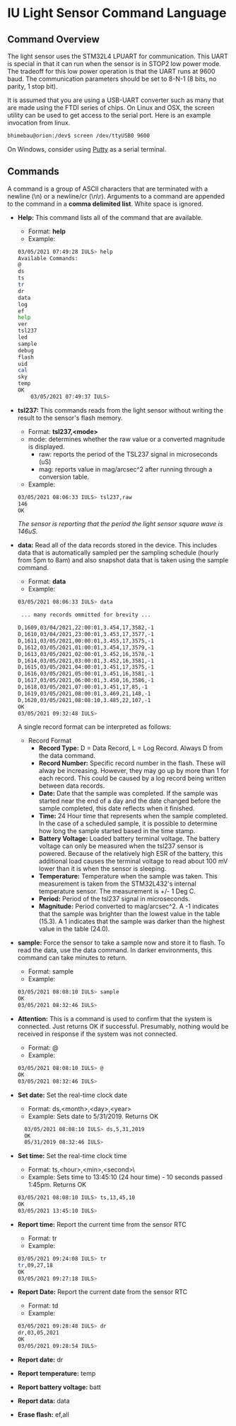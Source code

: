 # IU Light Sensor Command Language

## Command Overview

The light sensor uses the STM32L4 LPUART for communication. This UART
is special in that it can run when the sensor is in STOP2 low power
mode. The tradeoff for this low power operation is that the UART runs
at 9600 baud. The communication parameters should be set to 8-N-1 (8
bits, no parity, 1 stop bit). 


It is assumed that you are using a USB-UART converter such as many
that are made using the FTDI series of chips. On Linux and OSX, the
screen utility can be used to get access to the serial port. Here is
an example invocation from linux.

```bash
bhimebau@orion:/dev$ screen /dev/ttyUSB0 9600
```

On Windows, consider using [Putty](https://www.putty.org/) as a serial terminal. 

## Commands

A command is a group of ASCII characters that are terminated with a
newline (\n) or a newline/cr (\n\r). Arguments to a command are
appended to the command in a **comma delimited list**. White space is
ignored. 

* **Help:** This command lists all of the command that are available. 
  * Format: **help**
  * Example: 
  ``` bash
  03/05/2021 07:49:28 IULS> help
  Available Commands:
  @
  ds
  ts
  tr
  dr
  data
  log
  ef
  help
  ver
  tsl237
  led
  sample
  debug
  flash
  uid
  cal
  sky
  temp
  OK
      03/05/2021 07:49:37 IULS>
  ```

* **tsl237:** This commands reads from the light sensor without writing
     the result to the sensor's flash memory.
   * Format: **tsl237,\<mode\>**
   * mode: determines whether the raw value or a converted magnitude is displayed. 
       * raw: reports the period of the TSL237 signal in microseconds (uS)
       * mag: reports value in mag/arcsec^2 after running through a conversion table. 
   * Example: 
   ``` bash
   03/05/2021 08:06:33 IULS> tsl237,raw
   146
   OK
   ```
   *The sensor is reporting that the period the light sensor square wave is 146uS.* 

* **data:** Read all of the data records stored in the device. This
  includes data that is automatically sampled per the sampling
  schedule (hourly from 5pm to 8am) and also snapshot data that is
  taken using the sample command.
   * Format: **data**
   * Example: 
   ``` bash
   03/05/2021 08:06:33 IULS> data

    ... many records ommitted for brevity ...

   D,1609,03/04/2021,22:00:01,3.454,17,3582,-1
   D,1610,03/04/2021,23:00:01,3.453,17,3577,-1
   D,1611,03/05/2021,00:00:01,3.455,17,3575,-1
   D,1612,03/05/2021,01:00:01,3.454,17,3579,-1
   D,1613,03/05/2021,02:00:01,3.452,16,3578,-1
   D,1614,03/05/2021,03:00:01,3.452,16,3581,-1
   D,1615,03/05/2021,04:00:01,3.451,17,3575,-1
   D,1616,03/05/2021,05:00:01,3.451,16,3581,-1
   D,1617,03/05/2021,06:00:01,3.450,16,3586,-1
   D,1618,03/05/2021,07:00:01,3.451,17,85,-1
   D,1619,03/05/2021,08:00:01,3.469,21,148,-1
   D,1620,03/05/2021,08:08:10,3.485,22,107,-1
   OK
   03/05/2021 09:32:48 IULS> 
   ```

   A single record format can be interpreted as follows: 
   * Record Format
     * **Record Type:** D = Data Record, L = Log Record. Always D from the data command. 
     * **Record Number:** Specific record number in the flash. These
       will alway be increasing. However, they may go up by more than
       1 for each record. This could be caused by a log record being
       written between data records.
     * **Date:** Date that the sample was completed. If the sample was
       started near the end of a day and the date changed before the
       sample completed, this date reflects when it finished.
     * **Time:** 24 Hour time that represents when the sample
       completed. In the case of a scheduled sample, it is possible to
       determine how long the sample started based in the time stamp.
     * **Battery Voltage:** Loaded battery terminal voltage. The
       battery voltage can only be measured when the tsl237 sensor is
       powered. Because of the relatively high ESR of the battery,
       this additional load causes the terminal voltage to read about
       100 mV lower than it is when the sensor is sleeping.
     * **Temperature:** Temperature when the sample was taken. This
       measurement is taken from the STM32L432's internal temperature
       sensor. The measurement is +/- 1 Deg C.
     * **Period:** Period of the tsl237 signal in microseconds. 
     * **Magnitude:** Period converted to mag/arcsec^2. A -1 indicates
       that the sample was brighter than the lowest value in the table
       (15.3). A 1 indicates that the sample was darker than the
       highest value in the table (24.0).

* **sample:** Force the sensor to take a sample now and store it to
  flash. To read the data, use the data command. In darker
  environments, this command can take minutes to return.
  * Format: sample
  * Example: 

   ``` bash
   03/05/2021 08:08:10 IULS> sample
   OK
   03/05/2021 08:32:46 IULS> 
   ```

* **Attention:** This is a command is used to confirm that the system
  is connected. Just returns OK if successful. Presumably, nothing
  would be received in response if the system was not connected.
  * Format: @
  * Example: 

   ``` bash
   03/05/2021 08:08:10 IULS> @
   OK
   03/05/2021 08:32:46 IULS> 
   ```
  
* **Set date:** Set the real-time clock date
  * Format: ds,\<month\>,\<day\>,\<year\>
  * Example: Sets date to 5/31/2019. Returns OK
  ``` bash
    03/05/2021 08:08:10 IULS> ds,5,31,2019
    OK
    05/31/2019 08:32:46 IULS>
  ```

* **Set time:** Set the real-time clock time
  * Format: ts,\<hour\>,\<min\>,\<second>\
  * Example: Sets time to 13:45:10 (24 hour time) - 10 seconds passed 1:45pm. Returns OK
  ``` bash
  03/05/2021 08:08:10 IULS> ts,13,45,10
  OK
  03/05/2021 13:45:10 IULS> 
  ```

* **Report time:** Report the current time from the sensor RTC
  * Format: tr 
  * Example: 
  ``` bash
  03/05/2021 09:24:08 IULS> tr
  tr,09,27,18
  OK
  03/05/2021 09:27:18 IULS> 
  ```

* **Report Date:** Report the current date from the sensor RTC
  * Format: td
  * Example: 
  ``` bash
  03/05/2021 09:28:48 IULS> dr
  dr,03,05,2021
  OK
  03/05/2021 09:28:54 IULS> 
  ```

* **Report date:** dr
* **Report temperature:** temp
* **Report battery voltage:** batt
* **Report data:** data
* **Erase flash:** ef,all
